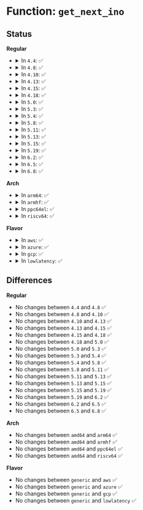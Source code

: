 # Function: <code>get_next_ino</code>

## Status
<b>Regular</b>
<ul>
<li>
<details>
<summary>In <code>4.4</code>: ✅</summary>

```c
unsigned int get_next_ino();
```

**Collision:** Unique Global

**Inline:** No

**Transformation:** False

**Instances:**

```
In fs/inode.c (ffffffff81226c70)
Location: fs/inode.c:842
Inline: False
Direct callers:
  - mm/shmem.c:shmem_get_inode
  - fs/pipe.c:create_pipe_files
  - fs/libfs.c:alloc_anon_inode
  - fs/proc/base.c:proc_pid_make_inode
  - fs/proc/proc_sysctl.c:proc_sys_make_inode
  - fs/ramfs/inode.c:ramfs_get_inode
  - fs/hugetlbfs/inode.c:hugetlbfs_fill_super
  - fs/hugetlbfs/inode.c:hugetlbfs_get_inode
  - fs/fuse/control.c:fuse_ctl_add_dentry
  - fs/debugfs/inode.c:debugfs_get_inode
  - fs/tracefs/inode.c:tracefs_get_inode
  - fs/pstore/inode.c:pstore_get_inode
  - fs/efivarfs/inode.c:efivarfs_get_inode
  - ipc/mqueue.c:mqueue_get_inode
  - security/inode.c:securityfs_create_file
  - net/socket.c:sock_alloc
```
**Symbols:**

```
ffffffff81226c70-ffffffff81226cb8: get_next_ino (STB_GLOBAL)
```
</details>
</li>
<li>
<details>
<summary>In <code>4.8</code>: ✅</summary>

```c
unsigned int get_next_ino();
```

**Collision:** Unique Global

**Inline:** No

**Transformation:** False

**Instances:**

```
In fs/inode.c (ffffffff8124f390)
Location: fs/inode.c:851
Inline: False
Direct callers:
  - kernel/bpf/inode.c:bpf_get_inode
  - mm/shmem.c:shmem_get_inode
  - fs/pipe.c:create_pipe_files
  - fs/libfs.c:alloc_anon_inode
  - fs/proc/base.c:proc_pid_make_inode
  - fs/proc/proc_sysctl.c:proc_sys_make_inode
  - fs/ramfs/inode.c:ramfs_get_inode
  - fs/hugetlbfs/inode.c:hugetlbfs_fill_super
  - fs/hugetlbfs/inode.c:hugetlbfs_get_inode
  - fs/fuse/control.c:fuse_ctl_add_dentry
  - fs/debugfs/inode.c:debugfs_get_inode
  - fs/tracefs/inode.c:tracefs_get_inode
  - fs/pstore/inode.c:pstore_get_inode
  - fs/efivarfs/inode.c:efivarfs_get_inode
  - ipc/mqueue.c:mqueue_get_inode
  - security/inode.c:__securityfs_setup_d_inode
  - net/socket.c:sock_alloc
```
**Symbols:**

```
ffffffff8124f390-ffffffff8124f3dc: get_next_ino (STB_GLOBAL)
```
</details>
</li>
<li>
<details>
<summary>In <code>4.10</code>: ✅</summary>

```c
unsigned int get_next_ino();
```

**Collision:** Unique Global

**Inline:** No

**Transformation:** False

**Instances:**

```
In fs/inode.c (ffffffff812623c0)
Location: fs/inode.c:853
Inline: False
Direct callers:
  - kernel/bpf/inode.c:bpf_get_inode
  - mm/shmem.c:shmem_get_inode
  - fs/pipe.c:create_pipe_files
  - fs/libfs.c:alloc_anon_inode
  - fs/proc/base.c:proc_pid_make_inode
  - fs/proc/proc_sysctl.c:proc_sys_make_inode
  - fs/ramfs/inode.c:ramfs_get_inode
  - fs/hugetlbfs/inode.c:hugetlbfs_fill_super
  - fs/hugetlbfs/inode.c:hugetlbfs_get_inode
  - fs/fuse/control.c:fuse_ctl_add_dentry
  - fs/debugfs/inode.c:debugfs_get_inode
  - fs/tracefs/inode.c:tracefs_get_inode
  - fs/pstore/inode.c:pstore_get_inode
  - fs/efivarfs/inode.c:efivarfs_get_inode
  - ipc/mqueue.c:mqueue_get_inode
  - security/inode.c:__securityfs_setup_d_inode
  - net/socket.c:sock_alloc
```
**Symbols:**

```
ffffffff812623c0-ffffffff8126240c: get_next_ino (STB_GLOBAL)
```
</details>
</li>
<li>
<details>
<summary>In <code>4.13</code>: ✅</summary>

```c
unsigned int get_next_ino();
```

**Collision:** Unique Global

**Inline:** No

**Transformation:** False

**Instances:**

```
In fs/inode.c (ffffffff8126fca0)
Location: fs/inode.c:854
Inline: False
Direct callers:
  - kernel/bpf/inode.c:bpf_get_inode
  - mm/shmem.c:shmem_get_inode
  - fs/pipe.c:create_pipe_files
  - fs/libfs.c:alloc_anon_inode
  - fs/proc/base.c:proc_pid_make_inode
  - fs/proc/proc_sysctl.c:proc_sys_make_inode
  - fs/configfs/inode.c:configfs_new_inode
  - fs/ramfs/inode.c:ramfs_get_inode
  - fs/hugetlbfs/inode.c:hugetlbfs_fill_super
  - fs/hugetlbfs/inode.c:hugetlbfs_get_inode
  - fs/fuse/control.c:fuse_ctl_add_dentry
  - fs/debugfs/inode.c:debugfs_get_inode
  - fs/tracefs/inode.c:tracefs_get_inode
  - fs/pstore/inode.c:pstore_get_inode
  - fs/efivarfs/inode.c:efivarfs_get_inode
  - ipc/mqueue.c:mqueue_get_inode
  - security/inode.c:securityfs_create_dentry
  - security/apparmor/apparmorfs.c:__aafs_setup_d_inode
  - net/socket.c:sock_alloc
```
**Symbols:**

```
ffffffff8126fca0-ffffffff8126fcec: get_next_ino (STB_GLOBAL)
```
</details>
</li>
<li>
<details>
<summary>In <code>4.15</code>: ✅</summary>

```c
unsigned int get_next_ino();
```

**Collision:** Unique Global

**Inline:** No

**Transformation:** False

**Instances:**

```
In fs/inode.c (ffffffff812925c0)
Location: fs/inode.c:854
Inline: False
Direct callers:
  - kernel/bpf/inode.c:bpf_get_inode
  - mm/shmem.c:shmem_get_inode
  - fs/pipe.c:create_pipe_files
  - fs/libfs.c:alloc_anon_inode
  - fs/proc/base.c:proc_pid_make_inode
  - fs/proc/proc_sysctl.c:proc_sys_make_inode
  - fs/configfs/inode.c:configfs_new_inode
  - fs/ramfs/inode.c:ramfs_get_inode
  - fs/hugetlbfs/inode.c:hugetlbfs_fill_super
  - fs/hugetlbfs/inode.c:hugetlbfs_get_inode
  - fs/fuse/control.c:fuse_ctl_add_dentry
  - fs/debugfs/inode.c:debugfs_get_inode
  - fs/tracefs/inode.c:tracefs_get_inode
  - fs/pstore/inode.c:pstore_get_inode
  - fs/efivarfs/inode.c:efivarfs_get_inode
  - ipc/mqueue.c:mqueue_get_inode
  - security/inode.c:securityfs_create_dentry
  - net/socket.c:sock_alloc
```
**Symbols:**

```
ffffffff812925c0-ffffffff8129260c: get_next_ino (STB_GLOBAL)
```
</details>
</li>
<li>
<details>
<summary>In <code>4.18</code>: ✅</summary>

```c
unsigned int get_next_ino();
```

**Collision:** Unique Global

**Inline:** No

**Transformation:** False

**Instances:**

```
In fs/inode.c (ffffffff812b8070)
Location: fs/inode.c:859
Inline: False
Direct callers:
  - kernel/bpf/inode.c:bpf_get_inode
  - mm/shmem.c:shmem_get_inode
  - fs/pipe.c:create_pipe_files
  - fs/libfs.c:alloc_anon_inode
  - fs/proc/base.c:proc_pid_make_inode
  - fs/proc/proc_sysctl.c:proc_sys_make_inode
  - fs/configfs/inode.c:configfs_new_inode
  - fs/ramfs/inode.c:ramfs_get_inode
  - fs/hugetlbfs/inode.c:hugetlbfs_fill_super
  - fs/hugetlbfs/inode.c:hugetlbfs_get_inode
  - fs/fuse/control.c:fuse_ctl_add_dentry
  - fs/debugfs/inode.c:debugfs_get_inode
  - fs/tracefs/inode.c:tracefs_get_inode
  - fs/pstore/inode.c:pstore_get_inode
  - fs/efivarfs/inode.c:efivarfs_get_inode
  - ipc/mqueue.c:mqueue_get_inode
  - security/inode.c:securityfs_create_dentry
  - security/apparmor/apparmorfs.c:aa_create_aafs
  - net/socket.c:sock_alloc
```
**Symbols:**

```
ffffffff812b8070-ffffffff812b80af: get_next_ino (STB_GLOBAL)
```
</details>
</li>
<li>
<details>
<summary>In <code>5.0</code>: ✅</summary>

```c
unsigned int get_next_ino();
```

**Collision:** Unique Global

**Inline:** No

**Transformation:** False

**Instances:**

```
In fs/inode.c (ffffffff812cd1c0)
Location: fs/inode.c:867
Inline: False
Direct callers:
  - kernel/bpf/inode.c:bpf_get_inode
  - mm/shmem.c:shmem_get_inode
  - fs/pipe.c:create_pipe_files
  - fs/libfs.c:alloc_anon_inode
  - fs/proc/base.c:proc_pid_make_inode
  - fs/proc/proc_sysctl.c:proc_sys_make_inode
  - fs/configfs/inode.c:configfs_new_inode
  - fs/ramfs/inode.c:ramfs_get_inode
  - fs/hugetlbfs/inode.c:hugetlbfs_fill_super
  - fs/hugetlbfs/inode.c:hugetlbfs_get_inode
  - fs/fuse/control.c:fuse_ctl_add_dentry
  - fs/debugfs/inode.c:debugfs_get_inode
  - fs/tracefs/inode.c:tracefs_get_inode
  - fs/pstore/inode.c:pstore_get_inode
  - fs/efivarfs/inode.c:efivarfs_get_inode
  - ipc/mqueue.c:mqueue_get_inode
  - security/inode.c:securityfs_create_dentry
  - security/apparmor/apparmorfs.c:aa_create_aafs
  - net/socket.c:sock_alloc
```
**Symbols:**

```
ffffffff812cd1c0-ffffffff812cd1ff: get_next_ino (STB_GLOBAL)
```
</details>
</li>
<li>
<details>
<summary>In <code>5.3</code>: ✅</summary>

```c
unsigned int get_next_ino();
```

**Collision:** Unique Global

**Inline:** No

**Transformation:** False

**Instances:**

```
In fs/inode.c (ffffffff812ea200)
Location: fs/inode.c:880
Inline: False
Direct callers:
  - kernel/bpf/inode.c:bpf_get_inode
  - mm/shmem.c:shmem_get_inode
  - fs/pipe.c:create_pipe_files
  - fs/libfs.c:alloc_anon_inode
  - fs/proc/base.c:proc_pid_make_inode
  - fs/proc/proc_sysctl.c:proc_sys_make_inode
  - fs/configfs/inode.c:configfs_new_inode
  - fs/ramfs/inode.c:ramfs_get_inode
  - fs/hugetlbfs/inode.c:hugetlbfs_fill_super
  - fs/hugetlbfs/inode.c:hugetlbfs_get_inode
  - fs/fuse/control.c:fuse_ctl_add_dentry
  - fs/debugfs/inode.c:debugfs_get_inode
  - fs/tracefs/inode.c:tracefs_get_inode
  - fs/pstore/inode.c:pstore_get_inode
  - fs/efivarfs/inode.c:efivarfs_get_inode
  - ipc/mqueue.c:mqueue_get_inode
  - security/inode.c:securityfs_create_dentry
  - security/apparmor/apparmorfs.c:aa_create_aafs
  - net/socket.c:sock_alloc
```
**Symbols:**

```
ffffffff812ea200-ffffffff812ea24c: get_next_ino (STB_GLOBAL)
```
</details>
</li>
<li>
<details>
<summary>In <code>5.4</code>: ✅</summary>

```c
unsigned int get_next_ino();
```

**Collision:** Unique Global

**Inline:** No

**Transformation:** False

**Instances:**

```
In fs/inode.c (ffffffff812fbce0)
Location: fs/inode.c:891
Inline: False
Direct callers:
  - kernel/bpf/inode.c:bpf_get_inode
  - mm/shmem.c:shmem_get_inode
  - fs/pipe.c:create_pipe_files
  - fs/libfs.c:alloc_anon_inode
  - fs/proc/base.c:proc_pid_make_inode
  - fs/proc/proc_sysctl.c:proc_sys_make_inode
  - fs/configfs/inode.c:configfs_new_inode
  - fs/ramfs/inode.c:ramfs_get_inode
  - fs/hugetlbfs/inode.c:hugetlbfs_fill_super
  - fs/hugetlbfs/inode.c:hugetlbfs_get_inode
  - fs/fuse/control.c:fuse_ctl_add_dentry
  - fs/debugfs/inode.c:debugfs_get_inode
  - fs/tracefs/inode.c:tracefs_get_inode
  - fs/pstore/inode.c:pstore_get_inode
  - fs/efivarfs/inode.c:efivarfs_get_inode
  - ipc/mqueue.c:mqueue_get_inode
  - security/inode.c:securityfs_create_dentry
  - security/apparmor/apparmorfs.c:aa_create_aafs
  - net/socket.c:sock_alloc
```
**Symbols:**

```
ffffffff812fbce0-ffffffff812fbd2c: get_next_ino (STB_GLOBAL)
```
</details>
</li>
<li>
<details>
<summary>In <code>5.8</code>: ✅</summary>

```c
unsigned int get_next_ino();
```

**Collision:** Unique Global

**Inline:** No

**Transformation:** False

**Instances:**

```
In fs/inode.c (ffffffff81334a80)
Location: fs/inode.c:892
Inline: False
Direct callers:
  - kernel/bpf/inode.c:bpf_get_inode
  - mm/shmem.c:shmem_get_inode
  - fs/pipe.c:get_pipe_inode
  - fs/libfs.c:alloc_anon_inode
  - fs/proc/base.c:proc_pid_make_inode
  - fs/proc/proc_sysctl.c:proc_sys_make_inode
  - fs/configfs/inode.c:configfs_new_inode
  - fs/ramfs/inode.c:ramfs_get_inode
  - fs/hugetlbfs/inode.c:hugetlbfs_fill_super
  - fs/hugetlbfs/inode.c:hugetlbfs_get_inode
  - fs/fuse/control.c:fuse_ctl_add_dentry
  - fs/debugfs/inode.c:debugfs_get_inode
  - fs/tracefs/inode.c:tracefs_get_inode
  - fs/pstore/inode.c:pstore_get_inode
  - fs/efivarfs/inode.c:efivarfs_get_inode
  - ipc/mqueue.c:mqueue_get_inode
  - security/inode.c:securityfs_create_dentry
  - security/apparmor/apparmorfs.c:aa_mk_null_file
  - net/socket.c:sock_alloc
```
**Symbols:**

```
ffffffff81334a80-ffffffff81334acc: get_next_ino (STB_GLOBAL)
```
</details>
</li>
<li>
<details>
<summary>In <code>5.11</code>: ✅</summary>

```c
unsigned int get_next_ino();
```

**Collision:** Unique Global

**Inline:** No

**Transformation:** False

**Instances:**

```
In fs/inode.c (ffffffff813403f0)
Location: fs/inode.c:891
Inline: False
Direct callers:
  - kernel/bpf/inode.c:bpf_get_inode
  - fs/pipe.c:get_pipe_inode
  - fs/libfs.c:alloc_anon_inode
  - fs/proc/base.c:proc_pid_make_inode
  - fs/proc/proc_sysctl.c:proc_sys_make_inode
  - fs/configfs/inode.c:configfs_new_inode
  - fs/ramfs/inode.c:ramfs_get_inode
  - fs/hugetlbfs/inode.c:hugetlbfs_fill_super
  - fs/hugetlbfs/inode.c:hugetlbfs_get_inode
  - fs/fuse/control.c:fuse_ctl_add_dentry
  - fs/debugfs/inode.c:debugfs_get_inode
  - fs/tracefs/inode.c:tracefs_get_inode
  - fs/pstore/inode.c:pstore_get_inode
  - fs/efivarfs/inode.c:efivarfs_get_inode
  - ipc/mqueue.c:mqueue_get_inode
  - security/inode.c:securityfs_create_dentry
  - security/apparmor/apparmorfs.c:aa_mk_null_file
  - net/socket.c:sock_alloc
```
**Symbols:**

```
ffffffff813403f0-ffffffff8134043c: get_next_ino (STB_GLOBAL)
```
</details>
</li>
<li>
<details>
<summary>In <code>5.13</code>: ✅</summary>

```c
unsigned int get_next_ino();
```

**Collision:** Unique Global

**Inline:** No

**Transformation:** False

**Instances:**

```
In fs/inode.c (ffffffff81346920)
Location: fs/inode.c:898
Inline: False
Direct callers:
  - kernel/bpf/inode.c:bpf_get_inode
  - fs/pipe.c:create_pipe_files
  - fs/libfs.c:alloc_anon_inode
  - fs/proc/base.c:proc_pid_make_inode
  - fs/proc/proc_sysctl.c:proc_sys_make_inode
  - fs/configfs/inode.c:configfs_new_inode
  - fs/ramfs/inode.c:ramfs_get_inode
  - fs/hugetlbfs/inode.c:hugetlbfs_fill_super
  - fs/hugetlbfs/inode.c:hugetlbfs_get_inode
  - fs/fuse/control.c:fuse_ctl_add_dentry
  - fs/debugfs/inode.c:debugfs_get_inode
  - fs/tracefs/inode.c:tracefs_get_inode
  - fs/pstore/inode.c:pstore_get_inode
  - fs/efivarfs/inode.c:efivarfs_get_inode
  - ipc/mqueue.c:mqueue_get_inode
  - security/inode.c:securityfs_create_dentry
  - security/apparmor/apparmorfs.c:aa_create_aafs
  - net/socket.c:sock_alloc
```
**Symbols:**

```
ffffffff81346920-ffffffff8134696c: get_next_ino (STB_GLOBAL)
```
</details>
</li>
<li>
<details>
<summary>In <code>5.15</code>: ✅</summary>

```c
unsigned int get_next_ino();
```

**Collision:** Unique Global

**Inline:** No

**Transformation:** False

**Instances:**

```
In fs/inode.c (ffffffff81394380)
Location: fs/inode.c:902
Inline: False
Direct callers:
  - kernel/bpf/inode.c:bpf_get_inode
  - fs/pipe.c:create_pipe_files
  - fs/libfs.c:alloc_anon_inode
  - fs/proc/base.c:proc_pid_make_inode
  - fs/proc/proc_sysctl.c:proc_sys_make_inode
  - fs/configfs/inode.c:configfs_new_inode
  - fs/ramfs/inode.c:ramfs_get_inode
  - fs/hugetlbfs/inode.c:hugetlbfs_fill_super
  - fs/hugetlbfs/inode.c:hugetlbfs_get_inode
  - fs/fuse/control.c:fuse_ctl_add_dentry
  - fs/debugfs/inode.c:debugfs_get_inode
  - fs/tracefs/inode.c:tracefs_get_inode
  - fs/pstore/inode.c:pstore_get_inode
  - fs/efivarfs/inode.c:efivarfs_get_inode
  - ipc/mqueue.c:mqueue_get_inode
  - security/inode.c:securityfs_create_dentry
  - security/apparmor/apparmorfs.c:aa_create_aafs
  - net/socket.c:sock_alloc
```
**Symbols:**

```
ffffffff81394380-ffffffff813943cc: get_next_ino (STB_GLOBAL)
```
</details>
</li>
<li>
<details>
<summary>In <code>5.19</code>: ✅</summary>

```c
unsigned int get_next_ino();
```

**Collision:** Unique Global

**Inline:** No

**Transformation:** False

**Instances:**

```
In fs/inode.c (ffffffff814160e0)
Location: fs/inode.c:983
Inline: False
Direct callers:
  - kernel/bpf/inode.c:bpf_get_inode
  - fs/pipe.c:create_pipe_files
  - fs/libfs.c:alloc_anon_inode
  - fs/proc/base.c:proc_pid_make_inode
  - fs/proc/proc_sysctl.c:proc_sys_make_inode
  - fs/configfs/inode.c:configfs_new_inode
  - fs/ramfs/inode.c:ramfs_get_inode
  - fs/hugetlbfs/inode.c:hugetlbfs_fill_super
  - fs/hugetlbfs/inode.c:hugetlbfs_get_inode
  - fs/fuse/control.c:fuse_ctl_add_dentry
  - fs/debugfs/inode.c:debugfs_get_inode
  - fs/tracefs/inode.c:tracefs_get_inode
  - fs/pstore/inode.c:pstore_get_inode
  - fs/efivarfs/inode.c:efivarfs_get_inode
  - ipc/mqueue.c:mqueue_get_inode
  - security/inode.c:securityfs_create_dentry
  - security/apparmor/apparmorfs.c:aa_create_aafs
  - net/socket.c:sock_alloc
```
**Symbols:**

```
ffffffff814160e0-ffffffff81416145: get_next_ino (STB_GLOBAL)
```
</details>
</li>
<li>
<details>
<summary>In <code>6.2</code>: ✅</summary>

```c
unsigned int get_next_ino();
```

**Collision:** Unique Global

**Inline:** No

**Transformation:** False

**Instances:**

```
In fs/inode.c (ffffffff814a1160)
Location: fs/inode.c:982
Inline: False
Direct callers:
  - kernel/bpf/inode.c:bpf_get_inode
  - fs/pipe.c:create_pipe_files
  - fs/libfs.c:alloc_anon_inode
  - fs/proc/base.c:proc_pid_make_inode
  - fs/proc/proc_sysctl.c:proc_sys_make_inode
  - fs/configfs/inode.c:configfs_new_inode
  - fs/ramfs/inode.c:ramfs_get_inode
  - fs/hugetlbfs/inode.c:hugetlbfs_fill_super
  - fs/hugetlbfs/inode.c:hugetlbfs_get_inode
  - fs/fuse/control.c:fuse_ctl_add_dentry
  - fs/debugfs/inode.c:debugfs_get_inode
  - fs/tracefs/inode.c:tracefs_get_inode
  - fs/pstore/inode.c:pstore_get_inode
  - fs/efivarfs/inode.c:efivarfs_get_inode
  - ipc/mqueue.c:mqueue_get_inode
  - security/inode.c:securityfs_create_dentry
  - security/apparmor/apparmorfs.c:aa_create_aafs
  - net/socket.c:sock_alloc
```
**Symbols:**

```
ffffffff814a1160-ffffffff814a11c5: get_next_ino (STB_GLOBAL)
```
</details>
</li>
<li>
<details>
<summary>In <code>6.5</code>: ✅</summary>

```c
unsigned int get_next_ino();
```

**Collision:** Unique Global

**Inline:** No

**Transformation:** False

**Instances:**

```
In fs/inode.c (ffffffff814d6470)
Location: fs/inode.c:984
Inline: False
Direct callers:
  - fs/pipe.c:create_pipe_files
  - fs/libfs.c:alloc_anon_inode
  - fs/proc/base.c:proc_pid_make_inode
  - fs/proc/proc_sysctl.c:proc_sys_make_inode
  - fs/configfs/inode.c:configfs_new_inode
  - fs/ramfs/inode.c:ramfs_get_inode
  - fs/hugetlbfs/inode.c:hugetlbfs_fill_super
  - fs/hugetlbfs/inode.c:hugetlbfs_get_inode
  - fs/hugetlbfs/inode.c:hugetlbfs_get_inode
  - fs/fuse/control.c:fuse_ctl_add_dentry
  - fs/debugfs/inode.c:debugfs_get_inode
  - fs/tracefs/inode.c:tracefs_get_inode
  - fs/pstore/inode.c:pstore_get_inode
  - fs/efivarfs/inode.c:efivarfs_get_inode
  - ipc/mqueue.c:mqueue_get_inode
  - security/inode.c:securityfs_create_dentry
  - security/apparmor/apparmorfs.c:aa_create_aafs
  - net/socket.c:sock_alloc
```
**Symbols:**

```
ffffffff814d6470-ffffffff814d64d5: get_next_ino (STB_GLOBAL)
```
</details>
</li>
<li>
<details>
<summary>In <code>6.8</code>: ✅</summary>

```c
unsigned int get_next_ino();
```

**Collision:** Unique Global

**Inline:** No

**Transformation:** False

**Instances:**

```
In fs/inode.c (ffffffff81508840)
Location: fs/inode.c:969
Inline: False
Direct callers:
  - kernel/bpf/inode.c:bpf_symlink
  - kernel/bpf/inode.c:bpf_mkobj_ops
  - kernel/bpf/inode.c:bpf_mkdir
  - fs/pipe.c:create_pipe_files
  - fs/libfs.c:alloc_anon_inode
  - fs/proc/base.c:proc_pid_make_inode
  - fs/proc/proc_sysctl.c:proc_sys_make_inode
  - fs/configfs/inode.c:configfs_new_inode
  - fs/ramfs/inode.c:ramfs_get_inode
  - fs/hugetlbfs/inode.c:hugetlbfs_fill_super
  - fs/hugetlbfs/inode.c:hugetlbfs_get_inode
  - fs/hugetlbfs/inode.c:hugetlbfs_get_inode
  - fs/fuse/control.c:fuse_ctl_add_dentry
  - fs/debugfs/inode.c:debugfs_create_symlink
  - fs/debugfs/inode.c:debugfs_create_automount
  - fs/debugfs/inode.c:debugfs_create_dir
  - fs/debugfs/inode.c:__debugfs_create_file
  - fs/tracefs/inode.c:__create_dir
  - fs/tracefs/inode.c:tracefs_create_file
  - fs/tracefs/event_inode.c:eventfs_iterate
  - fs/tracefs/event_inode.c:eventfs_root_lookup
  - fs/pstore/inode.c:pstore_fill_super
  - fs/pstore/inode.c:pstore_mkfile
  - fs/efivarfs/inode.c:efivarfs_get_inode
  - ipc/mqueue.c:mqueue_get_inode
  - security/inode.c:securityfs_create_dentry
  - security/apparmor/apparmorfs.c:aa_create_aafs
  - net/socket.c:sock_alloc
```
**Symbols:**

```
ffffffff81508840-ffffffff815088a5: get_next_ino (STB_GLOBAL)
```
</details>
</li>
</ul>
<b>Arch</b>
<ul>
<li>
<details>
<summary>In <code>arm64</code>: ✅</summary>

```c
unsigned int get_next_ino();
```

**Collision:** Unique Global

**Inline:** No

**Transformation:** False

**Instances:**

```
In fs/inode.c (ffff8000103acc68)
Location: fs/inode.c:891
Inline: False
Direct callers:
  - mm/shmem.c:shmem_get_inode
  - fs/pipe.c:create_pipe_files
  - fs/libfs.c:alloc_anon_inode
  - fs/proc/base.c:proc_pid_make_inode
  - fs/proc/proc_sysctl.c:proc_sys_make_inode
  - fs/configfs/inode.c:configfs_new_inode
  - fs/ramfs/inode.c:ramfs_get_inode
  - fs/hugetlbfs/inode.c:hugetlbfs_fill_super
  - fs/hugetlbfs/inode.c:hugetlbfs_get_inode
  - fs/fuse/control.c:fuse_ctl_add_dentry
  - fs/debugfs/inode.c:debugfs_get_inode
  - fs/tracefs/inode.c:tracefs_get_inode
  - fs/pstore/inode.c:pstore_get_inode
  - fs/efivarfs/inode.c:efivarfs_get_inode
  - ipc/mqueue.c:mqueue_get_inode
  - security/inode.c:securityfs_create_dentry
  - security/apparmor/apparmorfs.c:aa_create_aafs
  - net/socket.c:sock_alloc
```
**Symbols:**

```
ffff8000103acc68-ffff8000103accf0: get_next_ino (STB_GLOBAL)
```
</details>
</li>
<li>
<details>
<summary>In <code>armhf</code>: ✅</summary>

```c
unsigned int get_next_ino();
```

**Collision:** Unique Global

**Inline:** No

**Transformation:** False

**Instances:**

```
In fs/inode.c (c058c534)
Location: fs/inode.c:891
Inline: False
Direct callers:
  - mm/shmem.c:shmem_get_inode
  - fs/pipe.c:create_pipe_files
  - fs/libfs.c:alloc_anon_inode
  - fs/proc/base.c:proc_pid_make_inode
  - fs/proc/proc_sysctl.c:proc_sys_make_inode
  - fs/configfs/inode.c:configfs_new_inode
  - fs/ramfs/inode.c:ramfs_get_inode
  - fs/fuse/control.c:fuse_ctl_add_dentry
  - fs/debugfs/inode.c:debugfs_get_inode
  - fs/tracefs/inode.c:tracefs_get_inode
  - fs/pstore/inode.c:pstore_get_inode
  - fs/efivarfs/inode.c:efivarfs_get_inode
  - ipc/mqueue.c:mqueue_get_inode
  - security/inode.c:securityfs_create_dentry
  - security/apparmor/apparmorfs.c:aa_create_aafs
  - net/socket.c:sock_alloc
```
**Symbols:**

```
c058c534-c058c5ac: get_next_ino (STB_GLOBAL)
```
</details>
</li>
<li>
<details>
<summary>In <code>ppc64el</code>: ✅</summary>

```c
unsigned int get_next_ino();
```

**Collision:** Unique Global

**Inline:** No

**Transformation:** False

**Instances:**

```
In fs/inode.c (c0000000004a65a0)
Location: fs/inode.c:891
Inline: False
Direct callers:
  - mm/shmem.c:shmem_get_inode
  - fs/pipe.c:create_pipe_files
  - fs/libfs.c:alloc_anon_inode
  - fs/proc/base.c:proc_pid_make_inode
  - fs/proc/proc_sysctl.c:proc_sys_make_inode
  - fs/configfs/inode.c:configfs_new_inode
  - fs/ramfs/inode.c:ramfs_get_inode
  - fs/hugetlbfs/inode.c:hugetlbfs_fill_super
  - fs/hugetlbfs/inode.c:hugetlbfs_get_inode
  - fs/fuse/control.c:fuse_ctl_add_dentry
  - fs/debugfs/inode.c:debugfs_get_inode
  - fs/tracefs/inode.c:tracefs_get_inode
  - fs/pstore/inode.c:pstore_get_inode
  - ipc/mqueue.c:mqueue_get_inode
  - security/inode.c:securityfs_create_dentry
  - security/apparmor/apparmorfs.c:aa_create_aafs
  - net/socket.c:sock_alloc
```
**Symbols:**

```
c0000000004a65a0-c0000000004a6624: get_next_ino (STB_GLOBAL)
```
</details>
</li>
<li>
<details>
<summary>In <code>riscv64</code>: ✅</summary>

```c
unsigned int get_next_ino();
```

**Collision:** Unique Global

**Inline:** No

**Transformation:** False

**Instances:**

```
In fs/inode.c (ffffffe000270d4a)
Location: fs/inode.c:891
Inline: False
Direct callers:
  - mm/shmem.c:shmem_get_inode
  - fs/pipe.c:create_pipe_files
  - fs/libfs.c:alloc_anon_inode
  - fs/proc/base.c:proc_pid_make_inode
  - fs/proc/proc_sysctl.c:proc_sys_make_inode
  - fs/configfs/inode.c:configfs_new_inode
  - fs/ramfs/inode.c:ramfs_get_inode
  - fs/hugetlbfs/inode.c:hugetlbfs_fill_super
  - fs/hugetlbfs/inode.c:hugetlbfs_get_inode
  - fs/fuse/control.c:fuse_ctl_add_dentry
  - fs/debugfs/inode.c:debugfs_get_inode
  - fs/tracefs/inode.c:tracefs_get_inode
  - fs/pstore/inode.c:pstore_get_inode
  - ipc/mqueue.c:mqueue_get_inode
  - security/inode.c:securityfs_create_dentry
  - security/apparmor/apparmorfs.c:aa_create_aafs
  - net/socket.c:sock_alloc
```
**Symbols:**

```
ffffffe000270d4a-ffffffe000270dae: get_next_ino (STB_GLOBAL)
```
</details>
</li>
</ul>
<b>Flavor</b>
<ul>
<li>
<details>
<summary>In <code>aws</code>: ✅</summary>

```c
unsigned int get_next_ino();
```

**Collision:** Unique Global

**Inline:** No

**Transformation:** False

**Instances:**

```
In fs/inode.c (ffffffff812f42c0)
Location: fs/inode.c:891
Inline: False
Direct callers:
  - kernel/bpf/inode.c:bpf_get_inode
  - mm/shmem.c:shmem_get_inode
  - fs/pipe.c:create_pipe_files
  - fs/libfs.c:alloc_anon_inode
  - fs/proc/base.c:proc_pid_make_inode
  - fs/proc/proc_sysctl.c:proc_sys_make_inode
  - fs/configfs/inode.c:configfs_new_inode
  - fs/ramfs/inode.c:ramfs_get_inode
  - fs/hugetlbfs/inode.c:hugetlbfs_fill_super
  - fs/hugetlbfs/inode.c:hugetlbfs_get_inode
  - fs/fuse/control.c:fuse_ctl_add_dentry
  - fs/debugfs/inode.c:debugfs_get_inode
  - fs/tracefs/inode.c:tracefs_get_inode
  - fs/pstore/inode.c:pstore_get_inode
  - fs/efivarfs/inode.c:efivarfs_get_inode
  - ipc/mqueue.c:mqueue_get_inode
  - security/inode.c:securityfs_create_dentry
  - security/apparmor/apparmorfs.c:aa_create_aafs
  - net/socket.c:sock_alloc
```
**Symbols:**

```
ffffffff812f42c0-ffffffff812f430c: get_next_ino (STB_GLOBAL)
```
</details>
</li>
<li>
<details>
<summary>In <code>azure</code>: ✅</summary>

```c
unsigned int get_next_ino();
```

**Collision:** Unique Global

**Inline:** No

**Transformation:** False

**Instances:**

```
In fs/inode.c (ffffffff812e4ef0)
Location: fs/inode.c:891
Inline: False
Direct callers:
  - kernel/bpf/inode.c:bpf_get_inode
  - mm/shmem.c:shmem_get_inode
  - fs/pipe.c:create_pipe_files
  - fs/libfs.c:alloc_anon_inode
  - fs/proc/base.c:proc_pid_make_inode
  - fs/proc/proc_sysctl.c:proc_sys_make_inode
  - fs/configfs/inode.c:configfs_new_inode
  - fs/ramfs/inode.c:ramfs_get_inode
  - fs/hugetlbfs/inode.c:hugetlbfs_fill_super
  - fs/hugetlbfs/inode.c:hugetlbfs_get_inode
  - fs/fuse/control.c:fuse_ctl_add_dentry
  - fs/debugfs/inode.c:debugfs_get_inode
  - fs/tracefs/inode.c:tracefs_get_inode
  - fs/pstore/inode.c:pstore_get_inode
  - fs/efivarfs/inode.c:efivarfs_get_inode
  - ipc/mqueue.c:mqueue_get_inode
  - security/inode.c:securityfs_create_dentry
  - security/apparmor/apparmorfs.c:aa_create_aafs
  - net/socket.c:sock_alloc
```
**Symbols:**

```
ffffffff812e4ef0-ffffffff812e4f3c: get_next_ino (STB_GLOBAL)
```
</details>
</li>
<li>
<details>
<summary>In <code>gcp</code>: ✅</summary>

```c
unsigned int get_next_ino();
```

**Collision:** Unique Global

**Inline:** No

**Transformation:** False

**Instances:**

```
In fs/inode.c (ffffffff812f20d0)
Location: fs/inode.c:891
Inline: False
Direct callers:
  - kernel/bpf/inode.c:bpf_get_inode
  - mm/shmem.c:shmem_get_inode
  - fs/pipe.c:create_pipe_files
  - fs/libfs.c:alloc_anon_inode
  - fs/proc/base.c:proc_pid_make_inode
  - fs/proc/proc_sysctl.c:proc_sys_make_inode
  - fs/configfs/inode.c:configfs_new_inode
  - fs/ramfs/inode.c:ramfs_get_inode
  - fs/hugetlbfs/inode.c:hugetlbfs_fill_super
  - fs/hugetlbfs/inode.c:hugetlbfs_get_inode
  - fs/fuse/control.c:fuse_ctl_add_dentry
  - fs/debugfs/inode.c:debugfs_get_inode
  - fs/tracefs/inode.c:tracefs_get_inode
  - fs/pstore/inode.c:pstore_get_inode
  - fs/efivarfs/inode.c:efivarfs_get_inode
  - ipc/mqueue.c:mqueue_get_inode
  - security/inode.c:securityfs_create_dentry
  - security/apparmor/apparmorfs.c:aa_create_aafs
  - net/socket.c:sock_alloc
```
**Symbols:**

```
ffffffff812f20d0-ffffffff812f211c: get_next_ino (STB_GLOBAL)
```
</details>
</li>
<li>
<details>
<summary>In <code>lowlatency</code>: ✅</summary>

```c
unsigned int get_next_ino();
```

**Collision:** Unique Global

**Inline:** No

**Transformation:** False

**Instances:**

```
In fs/inode.c (ffffffff813036a0)
Location: fs/inode.c:891
Inline: False
Direct callers:
  - kernel/bpf/inode.c:bpf_get_inode
  - mm/shmem.c:shmem_get_inode
  - fs/pipe.c:create_pipe_files
  - fs/libfs.c:alloc_anon_inode
  - fs/proc/base.c:proc_pid_make_inode
  - fs/proc/proc_sysctl.c:proc_sys_make_inode
  - fs/configfs/inode.c:configfs_new_inode
  - fs/ramfs/inode.c:ramfs_get_inode
  - fs/hugetlbfs/inode.c:hugetlbfs_fill_super
  - fs/hugetlbfs/inode.c:hugetlbfs_get_inode
  - fs/fuse/control.c:fuse_ctl_add_dentry
  - fs/debugfs/inode.c:debugfs_get_inode
  - fs/tracefs/inode.c:tracefs_get_inode
  - fs/pstore/inode.c:pstore_get_inode
  - fs/efivarfs/inode.c:efivarfs_get_inode
  - ipc/mqueue.c:mqueue_get_inode
  - security/inode.c:securityfs_create_dentry
  - security/apparmor/apparmorfs.c:aa_create_aafs
  - net/socket.c:sock_alloc
```
**Symbols:**

```
ffffffff813036a0-ffffffff813036f5: get_next_ino (STB_GLOBAL)
```
</details>
</li>
</ul>

## Differences
<b>Regular</b>
<ul>
<li>
No changes between <code>4.4</code> and <code>4.8</code> ✅
</li>
<li>
No changes between <code>4.8</code> and <code>4.10</code> ✅
</li>
<li>
No changes between <code>4.10</code> and <code>4.13</code> ✅
</li>
<li>
No changes between <code>4.13</code> and <code>4.15</code> ✅
</li>
<li>
No changes between <code>4.15</code> and <code>4.18</code> ✅
</li>
<li>
No changes between <code>4.18</code> and <code>5.0</code> ✅
</li>
<li>
No changes between <code>5.0</code> and <code>5.3</code> ✅
</li>
<li>
No changes between <code>5.3</code> and <code>5.4</code> ✅
</li>
<li>
No changes between <code>5.4</code> and <code>5.8</code> ✅
</li>
<li>
No changes between <code>5.8</code> and <code>5.11</code> ✅
</li>
<li>
No changes between <code>5.11</code> and <code>5.13</code> ✅
</li>
<li>
No changes between <code>5.13</code> and <code>5.15</code> ✅
</li>
<li>
No changes between <code>5.15</code> and <code>5.19</code> ✅
</li>
<li>
No changes between <code>5.19</code> and <code>6.2</code> ✅
</li>
<li>
No changes between <code>6.2</code> and <code>6.5</code> ✅
</li>
<li>
No changes between <code>6.5</code> and <code>6.8</code> ✅
</li>
</ul>
<b>Arch</b>
<ul>
<li>
No changes between <code>amd64</code> and <code>arm64</code> ✅
</li>
<li>
No changes between <code>amd64</code> and <code>armhf</code> ✅
</li>
<li>
No changes between <code>amd64</code> and <code>ppc64el</code> ✅
</li>
<li>
No changes between <code>amd64</code> and <code>riscv64</code> ✅
</li>
</ul>
<b>Flavor</b>
<ul>
<li>
No changes between <code>generic</code> and <code>aws</code> ✅
</li>
<li>
No changes between <code>generic</code> and <code>azure</code> ✅
</li>
<li>
No changes between <code>generic</code> and <code>gcp</code> ✅
</li>
<li>
No changes between <code>generic</code> and <code>lowlatency</code> ✅
</li>
</ul>
